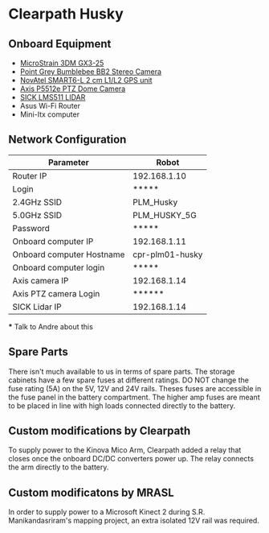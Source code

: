# Clearpath Husky

## Onboard Equipment

* [MicroStrain 3DM GX3-25](http://www.microstrain.com/inertial/3dm-gx3-25)
* [Point Grey Bumblebee BB2 Stereo Camera](https://www.ptgrey.com/bumblebee2-firewire-stereo-vision-camera-systems)
* [NovAtel SMART6-L 2 cm L1/L2 GPS unit](http://www.novatel.com/products/smart-antennas/smart6-l/)
* [Axis P5512e PTZ Dome Camera](https://www.axis.com/ca/en/products/axis-p5512-e)
* [SICK LMS511 LIDAR](https://www.sick.com/ca/en/product-portfolio/fluid-sensors/flow-sensors/bulkscan-lms511/c/g253553)
* Asus Wi-Fi Router
* Mini-Itx computer

## Network Configuration

| Parameter                   | Robot               |
| -------------               | -------             |
| Router IP                   | 192.168.1.10        |
| Login                       | *****               |
| 2.4GHz SSID                 | PLM_Husky           |
| 5.0GHz SSID                 | PLM_HUSKY_5G        |
| Password                    | *****               |
| Onboard computer IP         | 192.168.1.11        |
| Onboard computer Hostname   | cpr-plm01-husky     |
| Onboard computer login      | *****               |
| Axis camera IP              | 192.168.1.14        |
| Axis PTZ camera Login       | ******              |
| SICK Lidar IP               | 192.168.1.14        |

**\*** Talk to Andre about this


## Spare Parts

There isn't much available to us in terms of spare parts. The storage cabinets
have a few spare fuses at different ratings. DO NOT change the fuse rating (5A) on
the 5V, 12V and 24V rails. Theses fuses are accessible in the fuse panel in the
battery compartment. The higher amp fuses are meant to be placed in line with high
loads connected directly to the battery.

## Custom modifications by Clearpath

To supply power to the Kinova Mico Arm, Clearpath added a relay that closes once
the onboard DC/DC converters power up. The relay connects the arm directly to
the battery.

## Custom modificatons by MRASL

In order to supply power to a Microsoft Kinect 2 during S.R. Manikandasriram's
mapping project, an extra isolated 12V rail was required.
